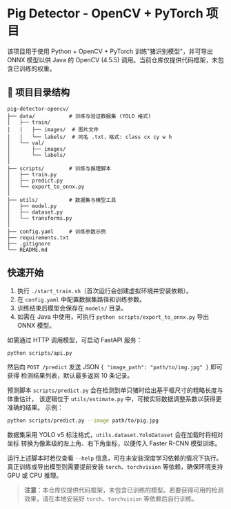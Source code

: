 # Pig Detector - OpenCV + PyTorch 项目

该项目用于使用 Python + OpenCV + PyTorch 训练"猪识别模型"，并可导出 ONNX 模型以供 Java 的 OpenCV (4.5.5) 调用。当前仓库仅提供代码框架，未包含已训练的权重。

## 📁 项目目录结构

```
pig-detector-opencv/
├── data/           # 训练与验证数据集 (YOLO 格式)
│   ├── train/
│   │   ├── images/  # 图片文件
│   │   └── labels/  # 同名 .txt，格式: class cx cy w h
│   └── val/
│       ├── images/
│       └── labels/
│
├── scripts/        # 训练与推理脚本
│   ├── train.py
│   ├── predict.py
│   └── export_to_onnx.py
│
├── utils/          # 数据集与模型工具
│   ├── model.py
│   ├── dataset.py
│   └── transforms.py
│
├── config.yaml     # 训练参数示例
├── requirements.txt
├── .gitignore
└── README.md
```

## 快速开始
1. 执行 `./start_train.sh`（首次运行会创建虚拟环境并安装依赖）。
2. 在 `config.yaml` 中配置数据集路径和训练参数。
3. 训练结束后模型会保存在 `models/` 目录。
4. 如需在 Java 中使用，可执行 `python scripts/export_to_onnx.py` 导出 ONNX 模型。

如需通过 HTTP 调用模型，可启动 FastAPI 服务：

```bash
python scripts/api.py
```

然后向 `POST /predict` 发送 JSON `{ "image_path": "path/to/img.jpg" }` 即可获得
检测结果列表，默认最多返回 10 条记录。

预测脚本 `scripts/predict.py` 会在检测到单只猪时给出基于框尺寸的粗略长度与体重估计，
该逻辑位于 `utils/estimate.py` 中，可按实际数据调整系数以获得更准确的结果。
示例：

```bash
python scripts/predict.py --image path/to/pig.jpg
```

数据集采用 YOLO v5 标注格式，`utils.dataset.YoloDataset` 会在加载时将相对坐标
转换为像素级的左上角、右下角坐标，以便传入 Faster R-CNN 模型训练。

运行上述脚本时若仅查看 `--help` 信息，可在未安装深度学习依赖的情况下执行。
真正训练或导出模型则需要提前安装 `torch`、`torchvision` 等依赖，确保环境支持 GPU
或 CPU 推理。

> **注意**：本仓库仅提供代码框架，未包含已训练的模型。若要获得可用的检测效果，请在本地安装好 `torch`、`torchvision` 等依赖后自行训练。
